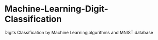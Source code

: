 # Machine-Learning-Digit-Classification
Digits Classification by Machine Learning algorithms and MNIST database 

